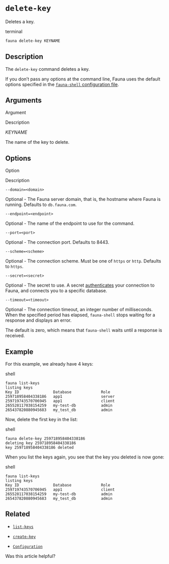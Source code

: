 # `delete-key`

Deletes a key.

terminal

```bash
fauna delete-key KEYNAME
```

## [](#description)Description

The `delete-key` command deletes a key.

If you don’t pass any options at the command line, Fauna uses the default options specified in the [`fauna-shell` configuration file](https://docs.fauna.com/fauna/current/integrations/shell/config).

## [](#arguments)Arguments

  

Argument

Description

_KEYNAME_

The name of the key to delete.

## [](#options)Options

  

Option

Description

`--domain=<domain>`

Optional - The Fauna server domain, that is, the hostname where Fauna is running. Defaults to `db.fauna.com`.

`--endpoint=<endpoint>`

Optional - The name of the endpoint to use for the command.

`--port=<port>`

Optional - The connection port. Defaults to 8443.

`--scheme=<scheme>`

Optional - The connection scheme. Must be one of `https` or `http`. Defaults to `https`.

`--secret=<secret>`

Optional - The secret to use. A secret [authenticates](https://docs.fauna.com/fauna/current/security/) your connection to Fauna, and connects you to a specific database.

`--timeout=<timeout>`

Optional - The connection timeout, an integer number of milliseconds. When the specified period has elapsed, `fauna-shell` stops waiting for a response and displays an error.

The default is zero, which means that `fauna-shell` waits until a response is received.

## [](#example)Example

For this example, we already have 4 keys:

shell

```shell
fauna list-keys
listing keys
Key ID               Database             Role
259718958404338186   app1                 server
259719743570706945   app1                 client
265528117038154259   my-test-db           admin
265437820880945683   my_test_db           admin
```

Now, delete the first key in the list:

shell

```shell
fauna delete-key 259718958404338186
deleting key 259718958404338186
key 259718958404338186 deleted
```

When you list the keys again, you see that the key you deleted is now gone:

shell

```shell
fauna list-keys
listing keys
Key ID               Database             Role
259719743570706945   app1                 client
265528117038154259   my-test-db           admin
265437820880945683   my_test_db           admin
```

## [](#related)Related

-   [`list-keys`](https://docs.fauna.com/fauna/current/integrations/shell/list-keys)
    
-   [`create-key`](https://docs.fauna.com/fauna/current/integrations/shell/create-key)
    
-   [`Configuration`](https://docs.fauna.com/fauna/current/integrations/shell/config)
    

Was this article helpful?